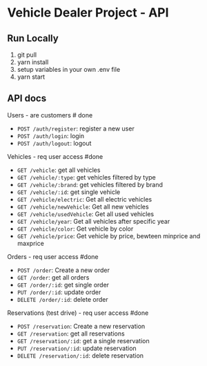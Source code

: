 # Vehicle Dealer Project - API

## Run Locally

1. git pull
2. yarn install
3. setup variables in your own .env file
4. yarn start

## API docs

Users - are customers # done

- `POST /auth/register`: register a new user
- `POST /auth/login`: login
- `POST /auth/logout`: logout

Vehicles - req user access #done

- `GET /vehicle`: get all vehicles
- `GET /vehicle/:type`: get vehicles filtered by type
- `GET /vehicle/:brand`: get vehicles filtered by brand
- `GET /vehicle/:id`: get single vehicle
- `GET /vehicle/electric`: Get all electric vehicles
- `GET /vehicle/newVehicle`: Get all new vehicles
- `GET /vehicle/usedVehicle`: Get all used vehicles
- `GET /vehicle/year`: Get all vehicles after specific year
- `GET /vehicle/color`: Get vehicle by color
- `GET /vehicle/price`: Get vehicle by price, bewteen minprice and maxprice


Orders - req user access #done

- `POST /order`: Create a new order
- `GET /order`: get all orders
- `GET /order/:id`: get single order
- `PUT /order/:id`: update order
- `DELETE /order/:id`: delete order

Reservations (test drive) - req user access #done

- `POST /reservation`: Create a new reservation
- `GET /reservation`: get all reservations
- `GET /reservation/:id`: get a single reservation
- `PUT /reservation/:id`: update reservation
- `DELETE /reservation/:id`: delete reservation
